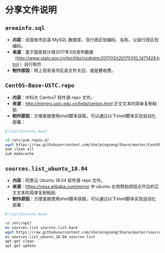 # 分享文件说明
## `areainfo.sql`
* **内容**：全国省市区县 MySQL 数据库，含行政区划编码、名称、父级行政区划编码。
* **来源**：基于国家统计局2017年3月发布数据（http://www.stats.gov.cn/tjsj/tjbz/xzqhdm/201703/t20170310_1471429.html ）自行制作
* **制作原因**：网上现有省市区县文件太旧，或是要收费。

## `CentOS-Base-USTC.repo`
* **内容**：中科大 Centos7 软件源 repo 文件。
* **来源**：http://mirrors.ustc.edu.cn/help/centos.html 正文文本的简单复制粘贴
* **制作原因**：方便直接使用shell脚本获取，可以通过以下shell脚本实现自动化部署：
```bash
#!/usr/bin/env bash

cd /etc/yum.repos.d/
wget https://raw.githubusercontent.com/shelmingsong/Share/master/CentOS-Base-USTC.repo
yum clean all
yum makecache
```

## `sources.list_ubuntu_18.04`
* **内容**：阿里云 Ubuntu 18.04 软件源 repo 文件。
* **来源**：https://opsx.alibaba.com/mirror 中 ubuntu 右侧帮助按钮点开后的正文文本的简单复制粘贴
* **制作原因**：方便直接使用shell脚本获取，可以通过以下shell脚本实现自动化部署：
```bash
#!/usr/bin/env bash

cd /etc/apt/
mv sources.list sources.list.back
wget https://raw.githubusercontent.com/shelmingsong/Share/master/sources.list_ubuntu_18.04
mv sources.list_ubuntu_18.04 sources.list
apt-get clean
apt-get update
```
